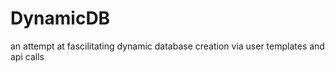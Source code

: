 # DynamicDB
an attempt at fascilitating dynamic database creation via user templates and api calls

